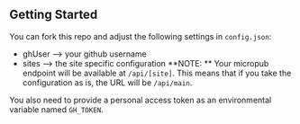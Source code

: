 ## Getting Started
You can fork this repo and adjust the following settings in `config.json`:
- ghUser --> your github username
- sites --> the site specific configuration
**NOTE: ** Your micropub endpoint will be available at `/api/[site]`. This means that if you take the configuration as is, the URL will be `/api/main`.

You also need to provide a personal access token as an environmental variable named `GH_TOKEN`.


